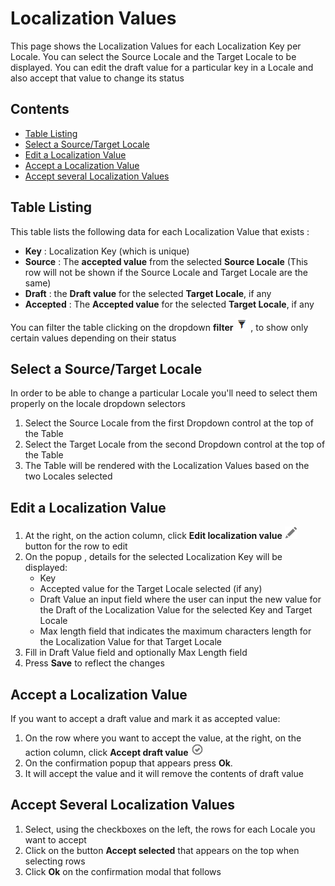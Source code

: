 # Localization Values
This page shows the Localization Values for each Localization Key per Locale.
You can select the Source Locale and the Target Locale to be displayed.
You can edit the draft value for a particular key in a Locale and also accept that value to change its status


## Contents
- [Table Listing](#table-listing)
- [Select a Source/Target Locale](#select-a-sourcetarget-locale)
- [Edit a Localization Value](#edit-a-localization-value)
- [Accept a Localization Value](#accept-a-localization-value)
- [Accept several Localization Values](#accept-several-localization-values)


## Table Listing
This table lists the following data for each Localization Value that exists :
- **Key** : Localization Key (which is unique)
- **Source** : The **accepted value** from the selected **Source Locale** (This row will not be shown if the Source Locale and Target Locale are the same)
- **Draft** : the **Draft value** for the selected **Target Locale**, if any
- **Accepted** : The **Accepted value** for the selected **Target Locale**, if any

You can filter the table clicking on the dropdown **filter** ![filter](https://github.com/azerion/gamedock-sdk/raw/master/docs/console/_images/filter.png) , to show only certain values depending on their status

## Select a Source/Target Locale
In order to be able to change a particular Locale you'll need to select them properly on the locale dropdown selectors
1. Select the Source Locale from the first Dropdown control at the top of the Table
2. Select the Target Locale from the second Dropdown control at the top of the Table
3. The Table will be rendered with the Localization Values based on the two Locales selected

## Edit a Localization Value
1. At the right, on the action column, click **Edit localization value** ![pencil](https://github.com/azerion/gamedock-sdk/raw/master/docs/console/_images/pencil.png) button for the row to edit
2. On the popup , details for the selected Localization Key will be displayed:
	- Key 
	- Accepted value for the Target Locale selected (if any)
	- Draft Value an input field where the user can input the new value for the Draft of the Localization Value for the selected Key and Target Locale
	- Max length field that indicates the maximum characters length for the Localization Value for that Target Locale
3. Fill in Draft Value field and optionally Max Length field
4. Press **Save** to reflect the changes

## Accept a Localization Value
If you want to accept a draft value and mark it as accepted value:

1. On the row where you want to accept the value, at the right, on the action column, click **Accept draft value** ![ok-circle](https://github.com/azerion/gamedock-sdk/raw/master/docs/console/_images/ok-circle.png)
2. On the confirmation popup that appears press **Ok**.
3. It will accept the value and it will remove the contents of draft value

## Accept Several Localization Values
1. Select, using the checkboxes on the left, the rows for each Locale you want to accept
2. Click on the button **Accept selected** that appears on the top when selecting rows
3. Click **Ok** on the confirmation modal that follows